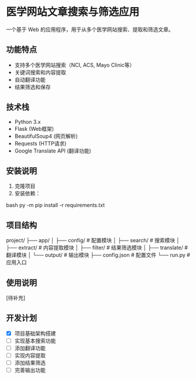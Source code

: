 # 医学网站文章搜索与筛选应用

一个基于 Web 的应用程序，用于从多个医学网站搜索、提取和筛选文章。

## 功能特点

- 支持多个医学网站搜索（NCI, ACS, Mayo Clinic等）
- 关键词搜索和内容提取
- 自动翻译功能
- 结果筛选和保存

## 技术栈

- Python 3.x
- Flask (Web框架)
- BeautifulSoup4 (网页解析)
- Requests (HTTP请求)
- Google Translate API (翻译功能)

## 安装说明

1. 克隆项目
2. 安装依赖：

bash
py -m pip install -r requirements.txt


## 项目结构
project/
├── app/
│ ├── config/ # 配置模块
│ ├── search/ # 搜索模块
│ ├── extract/ # 内容提取模块
│ ├── filter/ # 结果筛选模块
│ ├── translate/ # 翻译模块
│ └── output/ # 输出模块
├── config.json # 配置文件
└── run.py # 应用入口


## 使用说明

[待补充]

## 开发计划

- [x] 项目基础架构搭建
- [ ] 实现基本搜索功能
- [ ] 添加翻译功能
- [ ] 实现内容提取
- [ ] 添加结果筛选
- [ ] 完善输出功能